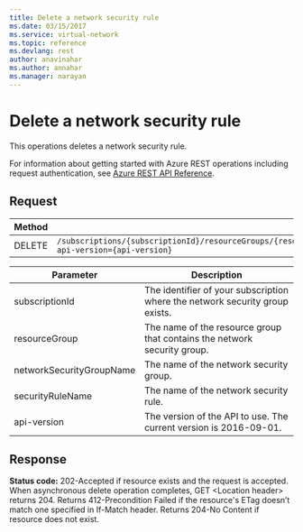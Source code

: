 ```yaml
---
title: Delete a network security rule
ms.date: 03/15/2017
ms.service: virtual-network
ms.topic: reference
ms.devlang: rest
author: anavinahar 
ms.author: annahar 
ms.manager: narayan
---
```

# Delete a network security rule

This operations deletes a network security rule.

For information about getting started with Azure REST operations including request authentication, see [Azure REST API Reference](../../index.md).

## Request  

|Method|Request URI|  
|------------|-----------------|  
|DELETE|`/subscriptions/{subscriptionId}/resourceGroups/{resourceGroup}/providers/Microsoft.Network/networkSecurityGroups/{networkSecurityGroupName}/securityRules/{securityRuleName}?api-version={api-version}`|  

 
| Parameter | Description |
| --------- | ----------- |
| subscriptionId | The identifier of your subscription where the network security group exists. |
| resourceGroup | The name of the resource group that contains the network security group. |
| networkSecurityGroupName | The name of the network security group. |
| securityRuleName | The name of the network security rule. |
| api-version | The version of the API to use. The current version is 2016-09-01. | 

## Response  
 **Status code:** 202-Accepted if resource exists and the request is accepted. When asynchronous delete operation completes, GET \<Location header> returns 204. Returns 412-Precondition Failed if the resource's ETag doesn’t match one specified in If-Match header. Returns 204-No Content if resource does not exist.
